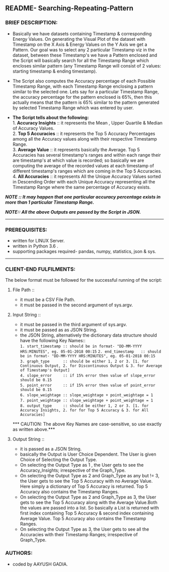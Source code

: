 ## README- Searching-Repeating-Pattern


### **BRIEF DESCRIPTION:**

  -	Basically we have datasets containing Timestamp & corresponding Energy Values. On generating the Visual Plot of the dataset with Timestamp on the X Axis & Energy Values on the Y Axis we get a Pattern. Our goal was to select any 2 particular Timestamp viz in the dataset, between these Timestamp's we have a Pattern enclosed and the Script will basically search for all the Timestamp Range which encloses similar pattern (any Timestamp Range will consist of 2 values: starting timestamp & ending timestamp).

  -	The Script also computes the Accuracy percentage of each Possible Timestamp Range, with each Timestamp Range enclosing a pattern similar to the selected one. Lets say for a particular Timestamp Range, the accuracy percentage for the pattern enclosed is 65%, then this actually means that the pattern is 65% similar to the pattern generated by selected Timestamp Range which was entered by user.

  -	**The Script tells about the following:**    
		      1.  **Accuracy Insights** ::  it represents the Mean , Upper Quartile & Median of Accuracy Values.  
		      2.  **Top 5 Accuracies**  ::  it represents the Top 5 Accuracy Percentages among all the Accuracy values along with their respective Timestamp Range.    
		      3.  **Average Value**     ::  it represents basically the Average. Top 5 Accuracies has several timestamp's ranges and within each range their are timestamp's at which value is recorded; so basically we are computing the average of the recorded values at each timestamp of different timestamp's ranges which are coming in the Top 5 Accuracies.     
		      4.  **All Accuracies**    ::  it represents All the Unique Accuracy Values sorted in Descending Order with each Unique Accuracy representing all the Timestamp Range where the same percentage of Accuracy exists.  
          
 
***NOTE :: It may happen that one particular accuracy percentage exists in more than 1 particular Timestamp Range.***  

***NOTE:: All the above Outputs are passed by the Script in JSON.***  


-------------------------------------------------------------------------------------------------------------------

### **PREREQUISITES:**


  - written for LINUX Server.
  - written in  Python 3.6 .
  - supporting packages required- pandas, numpy, statistics, json & sys. 


-------------------------------------------------------------------------------------------------------------------


### **CLIENT-END FULFILMENTS:**

The below format must be followed for the successful running of the script:  

1. File Path ::
   - it must be a CSV File Path.    
   - it must be passed in the second argument of sys.argv.
   
2. Input String ::
   - it must be passed in the third argument of sys.argv. 
   - it must be passed as as JSON String.
   - the JSON String, alternatively the dictionary data structure should have the following Key Names::   
    `1. start_timestamp :: should be in format- "DD-MM-YYYY HRS:MINUTES", eg. 05-01-2018 00:15`
    `2. end_timestamp   :: should be in format- "DD-MM-YYYY HRS:MINUTES", eg. 05-01-2018 00:15`  
    `3. graph_type      :: should be either 1, 2 or 3. [1. for Continuous Output, 2. for Discontinuous Output & 3. for Average of Timestamp's Output]`                         
    `4. slope_error     :: if 15% error then value of slope_error should be 0.15`  
    `5. point_error     :: if 15% error then value of point_error should be 0.15`  
    `6. slope_weightage :: slope_weightage + point_weightage = 1`  
    `7. point_weightage :: slope_weightage + point_weightage = 1`  
    `8. output_type     :: should be either 1, 2 or 3. [1. for Accuracy Insights, 2. for for Top 5 Accuracy & 3. for All Accuracies]`                         
                    							
   *** CAUTION: The above Key Names are case-sensitive, so use exactly as written above.***


3. Output String ::
   - it is passed as a JSON String.
   - basically the Output is User Choice Dependent. The User is given Choice of Selecting the Output Type. 
    - On selecting the Output Type as 1 , the User gets to see the Accuracy_Insights; irrespective of the Graph_Type.
    - On selecting the Output Type as 2 and Graph_Type as any but != 3, the User gets to see the Top 5 Accuracy with no Average Value. Here simply a dictionary of Top 5 Accuracy is returned. Top 5 Accuracy also contains the Timestamp Ranges.
    - On selecting the Output Type as 2 and Graph_Type as 3, the User gets to see the Top 5 Accuracy along with the Average Value.Both the values are passed into a list. So basically a List is returned with first index containing Top 5 Accuracy & second index containing Average Value. Top 5 Accuracy also contains the Timestamp Ranges.
    - On selecting the Output Type as 3, the User gets to see all the Accuracies with their Timestamp Ranges; irrespective of Graph_Type.
									
  
					

						
### **AUTHORS:**

  -	coded by AAYUSH GADIA.

   
					  

